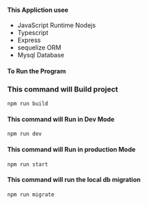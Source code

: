 #### This Appliction usee

- JavaScript Runtime Nodejs
- Typescript
- Express
- sequelize ORM
- Mysql Database


#### To Run the Program

### This command will Build project
````
npm run build

````
#### This command will Run in Dev Mode

````
npm run dev

````
#### This command will Run in production Mode

````
npm run start

````

#### This command will run the local db migration

````
npm run migrate

````

